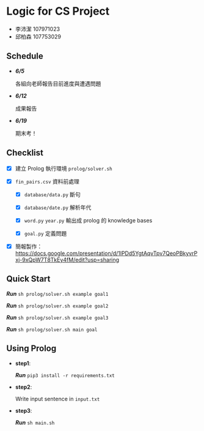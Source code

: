 # Logic for CS Project

- 李沛潔 107971023
- 邱柏森 107753029

## Schedule

- ***6/5***

	各組向老師報告目前進度與遭遇問題

- ***6/12***

	成果報告

- ***6/19***

	期末考！

## Checklist

- [x] 建立 Prolog 執行環境 `prolog/solver.sh`

- [x] `fin_pairs.csv` 資料前處理

	- [x] `database/data.py` 斷句

	- [x] `database/date.py` 解析年代

	- [x] `word.py` `year.py` 輸出成 prolog 的 knowledge bases

	- [x] `goal.py` 定義問題

- [x] 簡報製作：https://docs.google.com/presentation/d/1lPDd5YgtAqvTpv7QeoPBkyvrPxj-9xQpW7T8TkEy4fM/edit?usp=sharing

## Quick Start

***Run*** `sh prolog/solver.sh example goal1`

***Run*** `sh prolog/solver.sh example goal2`

***Run*** `sh prolog/solver.sh example goal3`

***Run*** `sh prolog/solver.sh main goal`

## Using Prolog

- **step1**:

	***Run*** `pip3 install -r requirements.txt`

- **step2**:

	Write input sentence in `input.txt`

- **step3**:

	***Run*** `sh main.sh`
